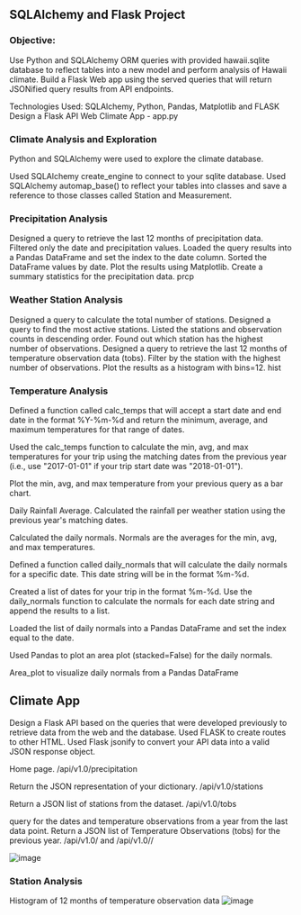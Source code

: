## SQLAlchemy and Flask Project

### Objective:
Use Python and SQLAlchemy ORM queries with provided hawaii.sqlite database to reflect tables into a new model and perform analysis of Hawaii climate.
Build a Flask Web app using the served queries that will return JSONified query results from API endpoints.

Technologies Used: SQLAlchemy, Python, Pandas, Matplotlib and FLASK
Design a Flask API Web Climate App - app.py

### Climate Analysis and Exploration
Python and SQLAlchemy were used to explore the climate database.

Used SQLAlchemy create_engine to connect to your sqlite database.
Used SQLAlchemy automap_base() to reflect your tables into classes and save a reference to those classes called Station and Measurement.

### Precipitation Analysis
Designed a query to retrieve the last 12 months of precipitation data.
Filtered only the date and precipitation values.
Loaded the query results into a Pandas DataFrame and set the index to the date column.
Sorted the DataFrame values by date.
Plot the results using Matplotlib.
Create a summary statistics for the precipitation data. prcp

### Weather Station Analysis
Designed a query to calculate the total number of stations.
Designed a query to find the most active stations.
Listed the stations and observation counts in descending order.
Found out which station has the highest number of observations.
Designed a query to retrieve the last 12 months of temperature observation data (tobs).
Filter by the station with the highest number of observations.
Plot the results as a histogram with bins=12. hist

### Temperature Analysis
Defined a function called calc_temps that will accept a start date and end date in the format %Y-%m-%d and return the minimum, average, and maximum temperatures for that range of dates.

Used the calc_temps function to calculate the min, avg, and max temperatures for your trip using the matching dates from the previous year (i.e., use "2017-01-01" if your trip start date was "2018-01-01").

Plot the min, avg, and max temperature from your previous query as a bar chart.

Daily Rainfall Average.
Calculated the rainfall per weather station using the previous year's matching dates.

Calculated the daily normals. Normals are the averages for the min, avg, and max temperatures.

Defined a function called daily_normals that will calculate the daily normals for a specific date. This date string will be in the format %m-%d.

Created a list of dates for your trip in the format %m-%d. Use the daily_normals function to calculate the normals for each date string and append the results to a list.

Loaded the list of daily normals into a Pandas DataFrame and set the index equal to the date.

Used Pandas to plot an area plot (stacked=False) for the daily normals.

Area_plot to visualize daily normals from a Pandas DataFrame

## Climate App

Design a Flask API based on the queries that were developed previously to retrieve data from the web and the database.
Used FLASK to create routes to other HTML.
Used Flask jsonify to convert your API data into a valid JSON response object.

Home page.
/api/v1.0/precipitation

Return the JSON representation of your dictionary.
/api/v1.0/stations

Return a JSON list of stations from the dataset.
/api/v1.0/tobs

query for the dates and temperature observations from a year from the last data point.
Return a JSON list of Temperature Observations (tobs) for the previous year.
/api/v1.0/<start> and /api/v1.0/<start>/<end>

![image](https://user-images.githubusercontent.com/70984918/120257232-71ab6a00-c255-11eb-8afc-4c22b54a82ed.png)
  

### Station Analysis

Histogram of 12 months of temperature observation data
![image](https://user-images.githubusercontent.com/70984918/120257247-7c65ff00-c255-11eb-8942-01ba26446a3c.png)

